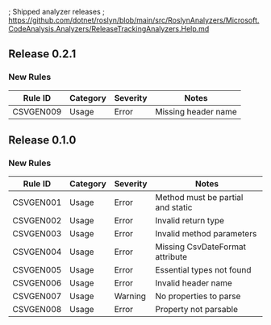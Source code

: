 ﻿; Shipped analyzer releases
; https://github.com/dotnet/roslyn/blob/main/src/RoslynAnalyzers/Microsoft.CodeAnalysis.Analyzers/ReleaseTrackingAnalyzers.Help.md

## Release 0.2.1

### New Rules

Rule ID | Category | Severity | Notes
--------|----------|----------|-------
CSVGEN009 | Usage | Error | Missing header name

## Release 0.1.0

### New Rules

Rule ID | Category | Severity | Notes
--------|----------|----------|-------
CSVGEN001 | Usage | Error | Method must be partial and static
CSVGEN002 | Usage | Error | Invalid return type
CSVGEN003 | Usage | Error | Invalid method parameters
CSVGEN004 | Usage | Error | Missing CsvDateFormat attribute
CSVGEN005 | Usage | Error | Essential types not found
CSVGEN006 | Usage | Error | Invalid header name
CSVGEN007 | Usage | Warning | No properties to parse
CSVGEN008 | Usage | Error | Property not parsable
